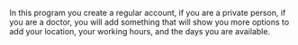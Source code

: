 In this program you create a regular account, if you are a private person, if you are a doctor, you will add something that will show you more options to add your location, your working hours, and the days you are available.
